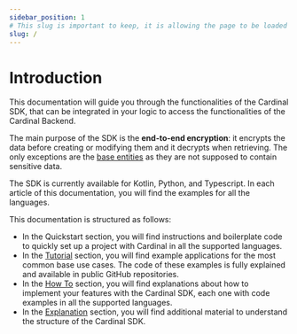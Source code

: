 ```yaml
---
sidebar_position: 1
# This slug is important to keep, it is allowing the page to be loaded as the homepage instead of the classic landing page
slug: /
---
```


# Introduction

This documentation will guide you through the functionalities of the Cardinal SDK, that can be integrated in your logic
to access the functionalities of the Cardinal Backend.

The main purpose of the SDK is the **end-to-end encryption**: it encrypts the data before creating or modifying them and
it decrypts when retrieving. The only exceptions are the [base entities](/nsdk/explanations/data-model/#base-entities) as
they are not supposed to contain sensitive data.

The SDK is currently available for Kotlin, Python, and Typescript. In each article of this documentation, you will find
the examples for all the languages.

This documentation is structured as follows:

- In the Quickstart section, you will find instructions and boilerplate code to quickly set up a project with Cardinal in
all the supported languages.
- In the [Tutorial](/nsdk/tutorial) section, you will find example applications for the most common base use cases. The
code of these examples is fully explained and available in public GitHub repositories.
- In the [How To](/nsdk/how-to/index) section, you will find explanations about how to implement your features with the
Cardinal SDK, each one with code examples in all the supported languages.
- In the [Explanation](/nsdk/explanations/index) section, you will find additional material to understand the structure 
of the Cardinal SDK.